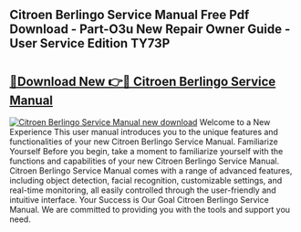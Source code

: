 ## Citroen Berlingo Service Manual Free Pdf Download - Part-O3u New Repair Owner Guide - User Service Edition TY73P

# <h2><a href="http://cf24615.oget.top/?id=Citroen+Berlingo+Service+Manual">🔗Download New 👉🔴 Citroen Berlingo Service Manual</a></h2>

[![Citroen Berlingo Service Manual new download](https://i.imgur.com/5g1atiW.png)](http://cf24615.oget.top/?id=Citroen+Berlingo+Service+Manual)
Welcome to a New Experience This user manual introduces you to the unique features and functionalities of your new Citroen Berlingo Service Manual. Familiarize Yourself Before you begin, take a moment to familiarize yourself with the functions and capabilities of your new Citroen Berlingo Service Manual. Citroen Berlingo Service Manual comes with a range of advanced features, including object detection, facial recognition, customizable settings, and real-time monitoring, all easily controlled through the user-friendly and intuitive interface. Your Success is Our Goal Citroen Berlingo Service Manual. We are committed to providing you with the tools and support you need.
